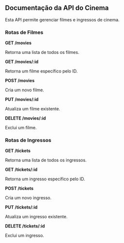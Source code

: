 ## Documentação da API do Cinema

Esta API permite gerenciar filmes e ingressos de cinema.

### Rotas de Filmes

**GET /movies**

Retorna uma lista de todos os filmes.

**GET /movies/:id**

Retorna um filme específico pelo ID.

**POST /movies**

Cria um novo filme.

**PUT /movies/:id**

Atualiza um filme existente.

**DELETE /movies/:id**

Exclui um filme.


### Rotas de Ingressos

**GET /tickets**

Retorna uma lista de todos os ingressos.

**GET /tickets/:id**

Retorna um ingresso específico pelo ID.

**POST /tickets**

Cria um novo ingresso.

**PUT /tickets/:id**

Atualiza um ingresso existente.

**DELETE /tickets/:id**

Exclui um ingresso.
